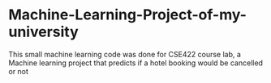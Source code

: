 # Machine-Learning-Project-of-my-university
This small machine learning code was done for CSE422 course lab, a Machine learning project that predicts if a hotel booking would be cancelled or not
